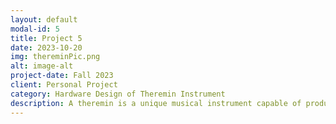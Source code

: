 ```yaml
---
layout: default
modal-id: 5
title: Project 5
date: 2023-10-20
img: thereminPic.png
alt: image-alt
project-date: Fall 2023
client: Personal Project
category: Hardware Design of Theremin Instrument
description: A theremin is a unique musical instrument capable of producing varying pitches based on the proximity of the player's hand to the instrument. I diligently worked on constructing the fundamental components of the theremin, including the oscillators, mixer, antennas, amplifier, and speaker.
---
```

